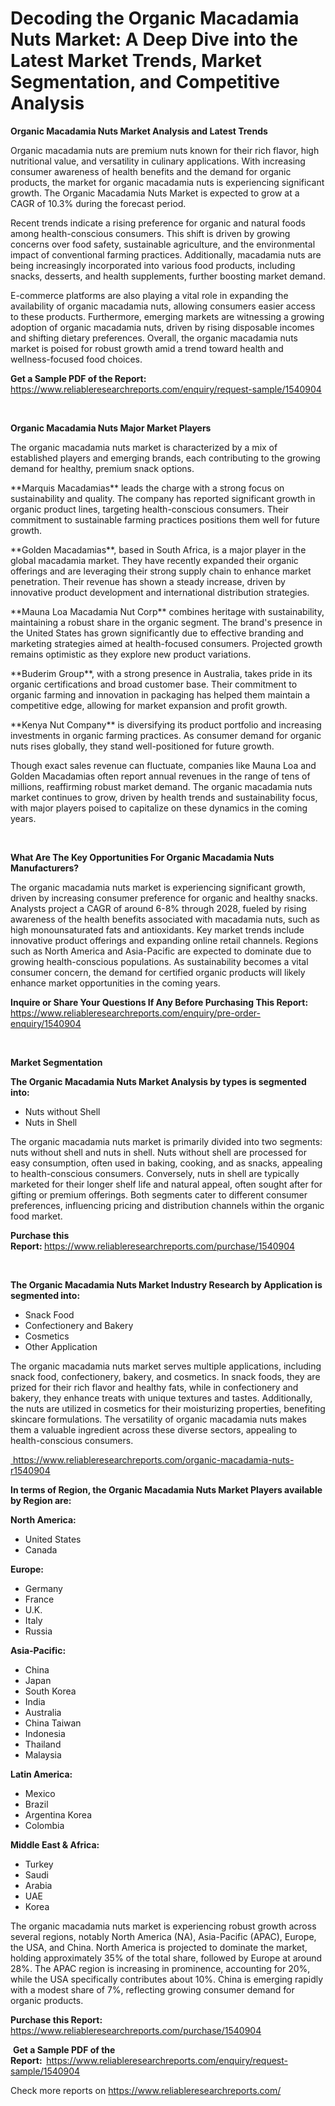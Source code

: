 <p><h1>Decoding the Organic Macadamia Nuts Market: A Deep Dive into the Latest Market Trends, Market Segmentation, and Competitive Analysis</h1></p><p><strong>Organic Macadamia Nuts Market Analysis and Latest Trends</strong></p>
<p><p>Organic macadamia nuts are premium nuts known for their rich flavor, high nutritional value, and versatility in culinary applications. With increasing consumer awareness of health benefits and the demand for organic products, the market for organic macadamia nuts is experiencing significant growth. The Organic Macadamia Nuts Market is expected to grow at a CAGR of 10.3% during the forecast period.</p><p>Recent trends indicate a rising preference for organic and natural foods among health-conscious consumers. This shift is driven by growing concerns over food safety, sustainable agriculture, and the environmental impact of conventional farming practices. Additionally, macadamia nuts are being increasingly incorporated into various food products, including snacks, desserts, and health supplements, further boosting market demand.</p><p>E-commerce platforms are also playing a vital role in expanding the availability of organic macadamia nuts, allowing consumers easier access to these products. Furthermore, emerging markets are witnessing a growing adoption of organic macadamia nuts, driven by rising disposable incomes and shifting dietary preferences. Overall, the organic macadamia nuts market is poised for robust growth amid a trend toward health and wellness-focused food choices.</p></p>
<p><strong>Get a Sample PDF of the Report:&nbsp;</strong> <a href="https://www.reliableresearchreports.com/enquiry/request-sample/1540904?utm_campaign=2187&utm_medium=2&utm_source=Github&utm_content=ia&utm_term=15022025&utm_id=organic-macadamia-nuts">https://www.reliableresearchreports.com/enquiry/request-sample/1540904</a></p>
<p>&nbsp;</p>
<p><strong>Organic Macadamia Nuts Major Market Players</strong></p>
<p><p>The organic macadamia nuts market is characterized by a mix of established players and emerging brands, each contributing to the growing demand for healthy, premium snack options.</p><p>**Marquis Macadamias** leads the charge with a strong focus on sustainability and quality. The company has reported significant growth in organic product lines, targeting health-conscious consumers. Their commitment to sustainable farming practices positions them well for future growth.</p><p>**Golden Macadamias**, based in South Africa, is a major player in the global macadamia market. They have recently expanded their organic offerings and are leveraging their strong supply chain to enhance market penetration. Their revenue has shown a steady increase, driven by innovative product development and international distribution strategies.</p><p>**Mauna Loa Macadamia Nut Corp** combines heritage with sustainability, maintaining a robust share in the organic segment. The brand's presence in the United States has grown significantly due to effective branding and marketing strategies aimed at health-focused consumers. Projected growth remains optimistic as they explore new product variations.</p><p>**Buderim Group**, with a strong presence in Australia, takes pride in its organic certifications and broad customer base. Their commitment to organic farming and innovation in packaging has helped them maintain a competitive edge, allowing for market expansion and profit growth.</p><p>**Kenya Nut Company** is diversifying its product portfolio and increasing investments in organic farming practices. As consumer demand for organic nuts rises globally, they stand well-positioned for future growth.</p><p>Though exact sales revenue can fluctuate, companies like Mauna Loa and Golden Macadamias often report annual revenues in the range of tens of millions, reaffirming robust market demand. The organic macadamia nuts market continues to grow, driven by health trends and sustainability focus, with major players poised to capitalize on these dynamics in the coming years.</p></p>
<p>&nbsp;</p>
<p><strong>What Are The Key Opportunities For Organic Macadamia Nuts Manufacturers?</strong></p>
<p><p>The organic macadamia nuts market is experiencing significant growth, driven by increasing consumer preference for organic and healthy snacks. Analysts project a CAGR of around 6-8% through 2028, fueled by rising awareness of the health benefits associated with macadamia nuts, such as high monounsaturated fats and antioxidants. Key market trends include innovative product offerings and expanding online retail channels. Regions such as North America and Asia-Pacific are expected to dominate due to growing health-conscious populations. As sustainability becomes a vital consumer concern, the demand for certified organic products will likely enhance market opportunities in the coming years.</p></p>
<p><strong>Inquire or Share Your Questions If Any Before Purchasing This Report:</strong> <a href="https://www.reliableresearchreports.com/enquiry/pre-order-enquiry/1540904?utm_campaign=2187&utm_medium=2&utm_source=Github&utm_content=ia&utm_term=15022025&utm_id=organic-macadamia-nuts">https://www.reliableresearchreports.com/enquiry/pre-order-enquiry/1540904</a></p>
<p>&nbsp;</p>
<p><strong>Market Segmentation</strong></p>
<p><strong>The Organic Macadamia Nuts Market Analysis by types is segmented into:</strong></p>
<p><ul><li>Nuts without Shell</li><li>Nuts in Shell</li></ul></p>
<p><p>The organic macadamia nuts market is primarily divided into two segments: nuts without shell and nuts in shell. Nuts without shell are processed for easy consumption, often used in baking, cooking, and as snacks, appealing to health-conscious consumers. Conversely, nuts in shell are typically marketed for their longer shelf life and natural appeal, often sought after for gifting or premium offerings. Both segments cater to different consumer preferences, influencing pricing and distribution channels within the organic food market.</p></p>
<p><strong>Purchase this Report:&nbsp;</strong><a href="https://www.reliableresearchreports.com/purchase/1540904?utm_campaign=2187&utm_medium=2&utm_source=Github&utm_content=ia&utm_term=15022025&utm_id=organic-macadamia-nuts">https://www.reliableresearchreports.com/purchase/1540904</a></p>
<p>&nbsp;</p>
<p><strong>The Organic Macadamia Nuts Market Industry Research by Application is segmented into:</strong></p>
<p><ul><li>Snack Food</li><li>Confectionery and Bakery</li><li>Cosmetics</li><li>Other Application</li></ul></p>
<p><p>The organic macadamia nuts market serves multiple applications, including snack food, confectionery, bakery, and cosmetics. In snack foods, they are prized for their rich flavor and healthy fats, while in confectionery and bakery, they enhance treats with unique textures and tastes. Additionally, the nuts are utilized in cosmetics for their moisturizing properties, benefiting skincare formulations. The versatility of organic macadamia nuts makes them a valuable ingredient across these diverse sectors, appealing to health-conscious consumers.</p></p>
<p><a href="https://www.reliableresearchreports.com/organic-macadamia-nuts-r1540904?utm_campaign=2187&utm_medium=2&utm_source=Github&utm_content=ia&utm_term=15022025&utm_id=organic-macadamia-nuts">&nbsp;https://www.reliableresearchreports.com/organic-macadamia-nuts-r1540904</a></p>
<p><strong>In terms of Region, the Organic Macadamia Nuts Market Players available by Region are:</strong></p>
<p>
    <p> <strong> North America: </strong>
        <ul>
            <li>United States</li>
            <li>Canada</li>
        </ul>
        </p> 
    <p> <strong> Europe: </strong>
        <ul>
            <li>Germany</li>
            <li>France</li>
            <li>U.K.</li>
            <li>Italy</li>
            <li>Russia</li>
        </ul>
        </p> 
    <p> <strong> Asia-Pacific: </strong>
        <ul>
            <li>China</li>
            <li>Japan</li>
            <li>South Korea</li>
            <li>India</li>
            <li>Australia</li>
            <li>China Taiwan</li>
            <li>Indonesia</li>
            <li>Thailand</li>
            <li>Malaysia</li>
        </ul>
        </p> 
    <p> <strong> Latin America: </strong>
        <ul>
            <li>Mexico</li>
            <li>Brazil</li>
            <li>Argentina Korea</li>
            <li>Colombia</li>
        </ul>
        </p> 
    <p> <strong> Middle East & Africa: </strong>
        <ul>
            <li>Turkey</li>
            <li>Saudi</li>
            <li>Arabia</li>
            <li>UAE</li>
            <li>Korea</li>
        </ul>
    </p>
    </p>
<p><p>The organic macadamia nuts market is experiencing robust growth across several regions, notably North America (NA), Asia-Pacific (APAC), Europe, the USA, and China. North America is projected to dominate the market, holding approximately 35% of the total share, followed by Europe at around 28%. The APAC region is increasing in prominence, accounting for 20%, while the USA specifically contributes about 10%. China is emerging rapidly with a modest share of 7%, reflecting growing consumer demand for organic products.</p></p>
<p><strong>Purchase this Report: </strong><a href="https://www.reliableresearchreports.com/purchase/1540904?utm_campaign=2187&utm_medium=2&utm_source=Github&utm_content=ia&utm_term=15022025&utm_id=organic-macadamia-nuts">https://www.reliableresearchreports.com/purchase/1540904</a></p>
<p>&nbsp;<strong>Get a Sample PDF of the Report:&nbsp;&nbsp;</strong><a href="https://www.reliableresearchreports.com/enquiry/request-sample/1540904?utm_campaign=2187&utm_medium=2&utm_source=Github&utm_content=ia&utm_term=15022025&utm_id=organic-macadamia-nuts">https://www.reliableresearchreports.com/enquiry/request-sample/1540904</a></p>
<p><strong></strong></p>
<p>Check more reports on <a href="https://www.reliableresearchreports.com/?utm_campaign=2187&utm_medium=2&utm_source=Github&utm_content=ia&utm_term=15022025&utm_id=organic-macadamia-nuts">https://www.reliableresearchreports.com/</a></p>